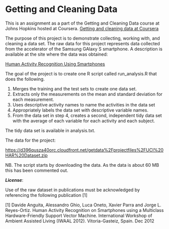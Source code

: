 # Getting and Cleaning Data

This is an assignment as a part of the Getting and Cleaning Data course at Johns Hopkins hosted at Coursera. [Getting and cleaning data at Coursera](https://class.coursera.org/getdata-034)

The purpose of this project is to demonstrate collecting, working with, and cleaning a data set. The raw data for this project represents data collected from the accelerator of the Samsung GAlaxy S smartphone. A description is available at the site where the data was obtained:

[Human Activity Recognition Using Smartphones](http://archive.ics.uci.edu/ml/datasets/Human+Activity+Recognition+Using+Smartphones)

The goal of the project is to create one R script called run_analysis.R that does the following. 

1. Merges the training and the test sets to create one data set.
2. Extracts only the measurements on the mean and standard deviation for each measurement. 
3. Uses descriptive activity names to name the activities in the data set
4. Appropriately labels the data set with descriptive variable names.
5. From the data set in step 4, creates a second, independent tidy data set with the average of each variable for each activity and each subject.

The tidy data set is available in analysis.txt.


The data for the project:

https://d396qusza40orc.cloudfront.net/getdata%2Fprojectfiles%2FUCI%20HAR%20Dataset.zip

NB. The script starts by downloading the data. As the data is about 60 MB this has been commented out.

___License___:

Use of the raw dataset in publications must be acknowledged by referencing the following publication [1] 

[1] Davide Anguita, Alessandro Ghio, Luca Oneto, Xavier Parra and Jorge L. Reyes-Ortiz. Human Activity Recognition on Smartphones using a Multiclass Hardware-Friendly Support Vector Machine. International Workshop of Ambient Assisted Living (IWAAL 2012). Vitoria-Gasteiz, Spain. Dec 2012
